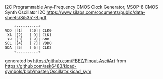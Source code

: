 I2C Programmable Any-Frequency CMOS Clock Generator, MSOP-8
CMOS Synth Oscillator I2C
https://www.silabs.com/documents/public/data-sheets/Si5351-B.pdf


	    +----------+
	VDD |[1]   [10]| CLK0
	 XA |[2]   [ 9]| CLK1
	 XB |[3]   [ 8]| GND
	SCL |[4]   [ 7]| VDDO
	SDA |[5]   [ 6]| CLK2
	    +----------+


generated by https://github.com/FBEZ/Pinout-AsciiArt from https://github.com/ask6483/kicad-symbols/blob/master/Oscillator.kicad_sym